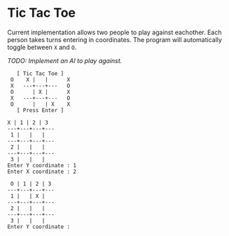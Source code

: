 
# Tic Tac Toe

Current implementation allows two people to play against eachother. Each person takes turns entering in coordinates. The program will automatically toggle between `X` and `O`. 

*TODO: Implement an AI to play against.*

```
   [ Tic Tac Toe ]  
 O    X |   |      X
 X   ---+---+---   O
 O      | X |      X
 X   ---+---+---   O
 O      |   | X    X
   [ Press Enter ] 
```

```
X | 1 | 2 | 3
---+---+---+---
 1 |   |   |  
---+---+---+---
 2 |   |   |  
---+---+---+---
 3 |   |   |  
Enter Y coordinate : 1
Enter X coordinate : 2
```

```
 O | 1 | 2 | 3
---+---+---+---
 1 |   | X |  
---+---+---+---
 2 |   |   |  
---+---+---+---
 3 |   |   |  
Enter Y coordinate : 
``` 
